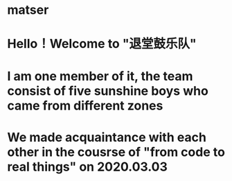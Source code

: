 # matser
# Hello！Welcome to "退堂鼓乐队" 
# I am one member of it, the team consist of five sunshine boys who came from different zones
# We made acquaintance with each other in the cousrse of "from code to real things" on 2020.03.03
